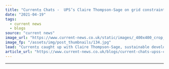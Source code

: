 ```yaml
---
title: "Current± Chats -  UPS’s Claire Thompson-Sage on grid constraints and fleet transition"
date: "2021-04-19"
tags: 
  - current news
  - blogs
source: "current news"
image_url: "https://www.current-news.co.uk/static/images/_400x400_crop_center-center/Arrival-Photo-Credit-UPS.jpg"
image_fp: "/assets/img/post_thumbnails/134.jpg"
lead: "Current± caught up with Claire Thompson-Sage, sustainable development co-ordinator at UPS to discuss the EFLES project, the need for flexibility and what’s next in their vehicle decarbonisation journey."
article_url: "https://www.current-news.co.uk/blogs/current-chats-upss-claire-thompson-sage-of-grid-constraints-and-fleet-transition?utm_source=rss-feeds&utm_medium=rss&utm_campaign=rss"
---
```


---
